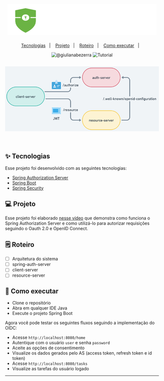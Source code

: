 <h1 align="center">
  <img alt="spring-auth-server" title="spring-auth-server" src=".github/logo.png" />
</h1>

<p align="center">
  <a href="#-tecnologias">Tecnologias</a>&nbsp;&nbsp;&nbsp;|&nbsp;&nbsp;&nbsp;
  <a href="#-projeto">Projeto</a>&nbsp;&nbsp;&nbsp;|&nbsp;&nbsp;&nbsp;
  <a href="#-roteiro">Roteiro</a>&nbsp;&nbsp;&nbsp;|&nbsp;&nbsp;&nbsp;
  <a href="#-como-executar">Como executar</a>&nbsp;&nbsp;&nbsp;|&nbsp;&nbsp;&nbsp;
</p>


<p align="center">
 <img src="https://img.shields.io/static/v1?label=Youtube&message=@giulianabezerra&color=8257E5&labelColor=000000" alt="@giulianabezerra" />
 <img src="https://img.shields.io/static/v1?label=Tipo&message=Tutorial&color=8257E5&labelColor=000000" alt="Tutorial" />
</p>

<h2 align="center">
  <img alt="architecture" title="architecture" src=".github/architecture.png" />
</h2>

<br>

## ✨ Tecnologias

Esse projeto foi desenvolvido com as seguintes tecnologias:

- [Spring Authorization Server](https://spring.io/projects/spring-authorization-server)
- [Spring Boot](https://spring.io/projects/spring-boot)
- [Spring Security](https://spring.io/projects/spring-security)

## 💻 Projeto

Esse projeto foi elaborado [nesse vídeo](https://youtu.be/hgLKOPHfuis) que demonstra como funciona o Spring Authorization Server e como utilizá-lo para autorizar requisições seguindo o Oauth 2.0 e OpenID Connect.

## 🗒️ Roteiro

- [ ] Arquitetura do sistema
- [ ] spring-auth-server
- [ ] client-server
- [ ] resource-server

## 🚀 Como executar

- Clone o repositório
- Abra em qualquer IDE Java
- Execute o projeto Spring Boot

Agora você pode testar os seguintes fluxos seguindo a implementação do OIDC:

- Acesse `http://localhost:8080/home`
- Autentique com o usuário `user` e senha `password`
- Aceite as opções de consentimento
- Visualize os dados gerados pelo AS (access token, refresh token e id token)
- Acesse `http://localhost:8080/tasks`
- Visualize as tarefas do usuário logado

---

